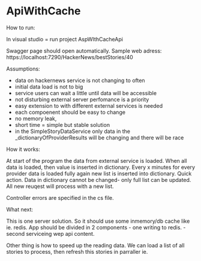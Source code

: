 # ApiWithCache

How to run:

 In visual studio = run project AspWIthCacheApi

 Swagger page should open automatically.
 Sample web adress:
 https://localhost:7290/HackerNews/bestStories/40

 Assumptions:
  - data on hackernews service is not changing to often 
  - initial data load is not to big
  - service users can wait a little until data will be accessible
  - not disturbing external server perfomance is a priority
  - easy extension to with different external services is needed
  - each compoenent should be easy to change
  - no memory leak,
  - short time = simple but stable solution
  - in the SimpleStoryDataService only data in the  _dictionaryOfProviderResults will be changing and there will be race 
  
  How it works:

  At start of the program the data from external service is loaded. When all data is loaded, then value is inserted in dictionary. Every x minutes for every provider data is loaded fully again new list is inserted into dictionary. Quick action. Data in dictionary cannot be changed- only full list can be updated. All new reuqest will process with a new list.


 Controller errors are specified in the cs file.

 What next:

 This is one server solution. So it should use some inmemory/db cache  like ie. redis.
 App should be divided in 2 components
    - one writing to redis.
    - second serviceing wep api content.
    
Other thing is how to speed up the reading data.
We can load a list of all stories to process, then refresh this stories in parraller ie.
